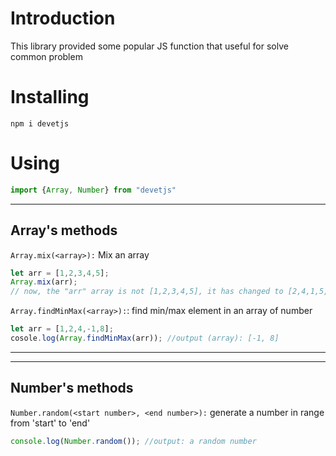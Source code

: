 # Introduction
This library provided some popular JS function that useful for solve common problem

# Installing
```
npm i devetjs
```

# Using
```js
import {Array, Number} from "devetjs"
```

***

## Array's methods
`Array.mix(<array>):` Mix an array
```js
let arr = [1,2,3,4,5];
Array.mix(arr);
// now, the "arr" array is not [1,2,3,4,5], it has changed to [2,4,1,5,3] may be.
```

`Array.findMinMax(<array>):`: find min/max element in an array of number
```js
let arr = [1,2,4,-1,8];
cosole.log(Array.findMinMax(arr)); //output (array): [-1, 8]
```
***
***

## Number's methods

`Number.random(<start number>, <end number>):` generate a number in range from 'start' to 'end'
```js
console.log(Number.random()); //output: a random number
```